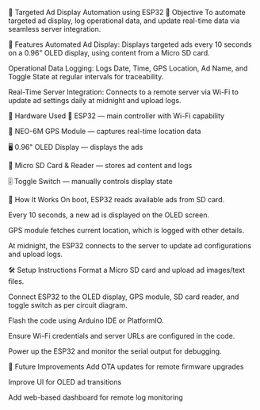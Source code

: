 📢 Targeted Ad Display Automation using ESP32
🎯 Objective
To automate targeted ad display, log operational data, and update real-time data via seamless server integration.

🚀 Features
Automated Ad Display: Displays targeted ads every 10 seconds on a 0.96" OLED display, using content from a Micro SD card.

Operational Data Logging: Logs Date, Time, GPS Location, Ad Name, and Toggle State at regular intervals for traceability.

Real-Time Server Integration: Connects to a remote server via Wi-Fi to update ad settings daily at midnight and upload logs.

🔧 Hardware Used
🧠 ESP32 — main controller with Wi-Fi capability

📍 NEO-6M GPS Module — captures real-time location data

🖥️ 0.96" OLED Display — displays the ads

💾 Micro SD Card & Reader — stores ad content and logs

🎚️ Toggle Switch — manually controls display state

📶 How It Works
On boot, ESP32 reads available ads from SD card.

Every 10 seconds, a new ad is displayed on the OLED screen.

GPS module fetches current location, which is logged with other details.

At midnight, the ESP32 connects to the server to update ad configurations and upload logs.

🛠️ Setup Instructions
Format a Micro SD card and upload ad images/text files.

Connect ESP32 to the OLED display, GPS module, SD card reader, and toggle switch as per circuit diagram.

Flash the code using Arduino IDE or PlatformIO.

Ensure Wi-Fi credentials and server URLs are configured in the code.

Power up the ESP32 and monitor the serial output for debugging.

🔄 Future Improvements
Add OTA updates for remote firmware upgrades

Improve UI for OLED ad transitions

Add web-based dashboard for remote log monitoring
